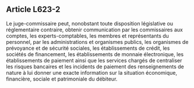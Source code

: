 Article L623-2
----
Le juge-commissaire peut, nonobstant toute disposition législative ou
réglementaire contraire, obtenir communication par les commissaires aux comptes,
les experts-comptables, les membres et représentants du personnel, par les
administrations et organismes publics, les organismes de prévoyance et de
sécurité sociales, les établissements de crédit, les sociétés de financement,
les établissements de monnaie électronique, les établissements de paiement ainsi
que les services chargés de centraliser les risques bancaires et les incidents
de paiement des renseignements de nature à lui donner une exacte information sur
la situation économique, financière, sociale et patrimoniale du débiteur.
